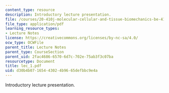 ```yaml
---
content_type: resource
description: Introductory lecture presentation.
file: /courses/20-410j-molecular-cellular-and-tissue-biomechanics-be-410j-spring-2003/d30b4b07165443024b9665defbbc9e4a_lec_1.pdf
file_type: application/pdf
learning_resource_types:
- Lecture Notes
license: https://creativecommons.org/licenses/by-nc-sa/4.0/
ocw_type: OCWFile
parent_title: Lecture Notes
parent_type: CourseSection
parent_uid: 2fac4686-6570-6d7c-702e-75ab3f3c07ba
resourcetype: Document
title: lec_1.pdf
uid: d30b4b07-1654-4302-4b96-65defbbc9e4a
---
```

Introductory lecture presentation.